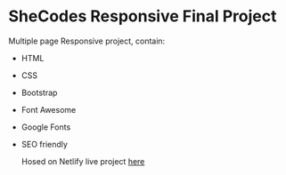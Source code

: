 # SheCodes Responsive Final Project

Multiple page Responsive project, contain:

* HTML
* CSS
* Bootstrap
* Font Awesome
* Google Fonts
* SEO friendly

  Hosed on Netlify live project [here](https://eat-tasty-meal.netlify.app)
